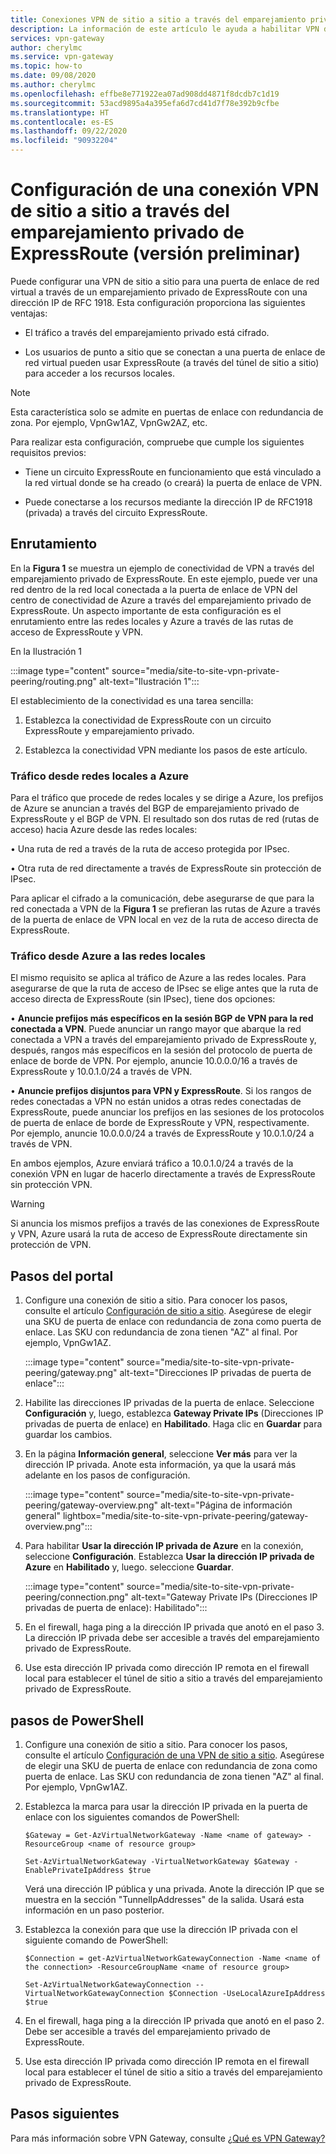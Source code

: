 ```yaml
---
title: Conexiones VPN de sitio a sitio a través del emparejamiento privado de ExpressRoute
description: La información de este artículo le ayuda a habilitar VPN de sitio a sitio a través del emparejamiento privado de ExpressRoute con el objetivo de cifrar el tráfico.
services: vpn-gateway
author: cherylmc
ms.service: vpn-gateway
ms.topic: how-to
ms.date: 09/08/2020
ms.author: cherylmc
ms.openlocfilehash: effbe8e771922ea07ad908dd4871f8dcdb7c1d19
ms.sourcegitcommit: 53acd9895a4a395efa6d7cd41d7f78e392b9cfbe
ms.translationtype: HT
ms.contentlocale: es-ES
ms.lasthandoff: 09/22/2020
ms.locfileid: "90932204"
---
```

# <a name="configure-a-site-to-site-vpn-connection-over-expressroute-private-peering-preview"></a>Configuración de una conexión VPN de sitio a sitio a través del emparejamiento privado de ExpressRoute (versión preliminar)

Puede configurar una VPN de sitio a sitio para una puerta de enlace de red virtual a través de un emparejamiento privado de ExpressRoute con una dirección IP de RFC 1918. Esta configuración proporciona las siguientes ventajas:

* El tráfico a través del emparejamiento privado está cifrado.

* Los usuarios de punto a sitio que se conectan a una puerta de enlace de red virtual pueden usar ExpressRoute (a través del túnel de sitio a sitio) para acceder a los recursos locales.

>[!NOTE]
>Esta característica solo se admite en puertas de enlace con redundancia de zona. Por ejemplo, VpnGw1AZ, VpnGw2AZ, etc.
>

Para realizar esta configuración, compruebe que cumple los siguientes requisitos previos:

* Tiene un circuito ExpressRoute en funcionamiento que está vinculado a la red virtual donde se ha creado (o creará) la puerta de enlace de VPN.

* Puede conectarse a los recursos mediante la dirección IP de RFC1918 (privada) a través del circuito ExpressRoute.

## <a name="routing"></a><a name="routing"></a>Enrutamiento

En la **Figura 1** se muestra un ejemplo de conectividad de VPN a través del emparejamiento privado de ExpressRoute. En este ejemplo, puede ver una red dentro de la red local conectada a la puerta de enlace de VPN del centro de conectividad de Azure a través del emparejamiento privado de ExpressRoute. Un aspecto importante de esta configuración es el enrutamiento entre las redes locales y Azure a través de las rutas de acceso de ExpressRoute y VPN.

En la Ilustración 1

:::image type="content" source="media/site-to-site-vpn-private-peering/routing.png" alt-text="Ilustración 1":::

El establecimiento de la conectividad es una tarea sencilla:

1. Establezca la conectividad de ExpressRoute con un circuito ExpressRoute y emparejamiento privado.

1. Establezca la conectividad VPN mediante los pasos de este artículo.

### <a name="traffic-from-on-premises-networks-to-azure"></a>Tráfico desde redes locales a Azure

Para el tráfico que procede de redes locales y se dirige a Azure, los prefijos de Azure se anuncian a través del BGP de emparejamiento privado de ExpressRoute y el BGP de VPN. El resultado son dos rutas de red (rutas de acceso) hacia Azure desde las redes locales:

• Una ruta de red a través de la ruta de acceso protegida por IPsec.

• Otra ruta de red directamente a través de ExpressRoute sin protección de IPsec.

Para aplicar el cifrado a la comunicación, debe asegurarse de que para la red conectada a VPN de la **Figura 1** se prefieran las rutas de Azure a través de la puerta de enlace de VPN local en vez de la ruta de acceso directa de ExpressRoute.

### <a name="traffic-from-azure-to-on-premises-networks"></a>Tráfico desde Azure a las redes locales

El mismo requisito se aplica al tráfico de Azure a las redes locales. Para asegurarse de que la ruta de acceso de IPsec se elige antes que la ruta de acceso directa de ExpressRoute (sin IPsec), tiene dos opciones:

• **Anuncie prefijos más específicos en la sesión BGP de VPN para la red conectada a VPN**. Puede anunciar un rango mayor que abarque la red conectada a VPN a través del emparejamiento privado de ExpressRoute y, después, rangos más específicos en la sesión del protocolo de puerta de enlace de borde de VPN. Por ejemplo, anuncie 10.0.0.0/16 a través de ExpressRoute y 10.0.1.0/24 a través de VPN.

• **Anuncie prefijos disjuntos para VPN y ExpressRoute**. Si los rangos de redes conectadas a VPN no están unidos a otras redes conectadas de ExpressRoute, puede anunciar los prefijos en las sesiones de los protocolos de puerta de enlace de borde de ExpressRoute y VPN, respectivamente. Por ejemplo, anuncie 10.0.0.0/24 a través de ExpressRoute y 10.0.1.0/24 a través de VPN.

En ambos ejemplos, Azure enviará tráfico a 10.0.1.0/24 a través de la conexión VPN en lugar de hacerlo directamente a través de ExpressRoute sin protección VPN.

>[!Warning]
>Si anuncia los mismos prefijos a través de las conexiones de ExpressRoute y VPN, Azure usará la ruta de acceso de ExpressRoute directamente sin protección de VPN.
>

## <a name="portal-steps"></a><a name="portal"></a>Pasos del portal

1. Configure una conexión de sitio a sitio. Para conocer los pasos, consulte el artículo [Configuración de sitio a sitio](vpn-gateway-howto-site-to-site-resource-manager-portal.md). Asegúrese de elegir una SKU de puerta de enlace con redundancia de zona como puerta de enlace. Las SKU con redundancia de zona tienen "AZ" al final. Por ejemplo, VpnGw1AZ.

   :::image type="content" source="media/site-to-site-vpn-private-peering/gateway.png" alt-text="Direcciones IP privadas de puerta de enlace":::
1. Habilite las direcciones IP privadas de la puerta de enlace. Seleccione **Configuración** y, luego, establezca **Gateway Private IPs** (Direcciones IP privadas de puerta de enlace) en **Habilitado**. Haga clic en **Guardar** para guardar los cambios.
1. En la página **Información general**, seleccione **Ver más** para ver la dirección IP privada. Anote esta información, ya que la usará más adelante en los pasos de configuración.

   :::image type="content" source="media/site-to-site-vpn-private-peering/gateway-overview.png" alt-text="Página de información general" lightbox="media/site-to-site-vpn-private-peering/gateway-overview.png":::
1. Para habilitar **Usar la dirección IP privada de Azure** en la conexión, seleccione **Configuración**. Establezca **Usar la dirección IP privada de Azure** en **Habilitado** y, luego. seleccione **Guardar**.

   :::image type="content" source="media/site-to-site-vpn-private-peering/connection.png" alt-text="Gateway Private IPs (Direcciones IP privadas de puerta de enlace): Habilitado":::
1. En el firewall, haga ping a la dirección IP privada que anotó en el paso 3. La dirección IP privada debe ser accesible a través del emparejamiento privado de ExpressRoute.
1. Use esta dirección IP privada como dirección IP remota en el firewall local para establecer el túnel de sitio a sitio a través del emparejamiento privado de ExpressRoute.

## <a name="powershell-steps"></a><a name="powershell"></a>pasos de PowerShell

1. Configure una conexión de sitio a sitio. Para conocer los pasos, consulte el artículo [Configuración de una VPN de sitio a sitio](vpn-gateway-howto-site-to-site-resource-manager-portal.md). Asegúrese de elegir una SKU de puerta de enlace con redundancia de zona como puerta de enlace. Las SKU con redundancia de zona tienen "AZ" al final. Por ejemplo, VpnGw1AZ.
1. Establezca la marca para usar la dirección IP privada en la puerta de enlace con los siguientes comandos de PowerShell:

   ```azurepowershell-interactive
   $Gateway = Get-AzVirtualNetworkGateway -Name <name of gateway> -ResourceGroup <name of resource group>

   Set-AzVirtualNetworkGateway -VirtualNetworkGateway $Gateway -EnablePrivateIpAddress $true
   ```

   Verá una dirección IP pública y una privada. Anote la dirección IP que se muestra en la sección "TunnelIpAddresses" de la salida. Usará esta información en un paso posterior.
1. Establezca la conexión para que use la dirección IP privada con el siguiente comando de PowerShell:

   ```azurepowershell-interactive
   $Connection = get-AzVirtualNetworkGatewayConnection -Name <name of the connection> -ResourceGroupName <name of resource group>

   Set-AzVirtualNetworkGatewayConnection --VirtualNetworkGatewayConnection $Connection -UseLocalAzureIpAddress $true
   ```
1. En el firewall, haga ping a la dirección IP privada que anotó en el paso 2. Debe ser accesible a través del emparejamiento privado de ExpressRoute.
1. Use esta dirección IP privada como dirección IP remota en el firewall local para establecer el túnel de sitio a sitio a través del emparejamiento privado de ExpressRoute.

## <a name="next-steps"></a>Pasos siguientes

Para más información sobre VPN Gateway, consulte [¿Qué es VPN Gateway?](vpn-gateway-about-vpngateways.md)
